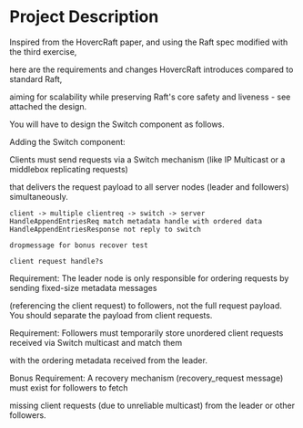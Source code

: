 # Project Description

Inspired from the HovercRaft paper, and using the Raft spec modified with the third exercise, 

here are the requirements and changes HovercRaft introduces compared to standard Raft, 

aiming for scalability while preserving Raft's core safety and liveness - see attached the design.

You will have to design the Switch component as follows.


Adding the Switch component:

Clients must send requests via a Switch mechanism (like IP Multicast or a middlebox replicating requests) 

that delivers the request payload to all server nodes (leader and followers) simultaneously.

```
client -> multiple clientreq -> switch -> server
HandleAppendEntriesReq match metadata handle with ordered data
HandleAppendEntriesResponse not reply to switch

dropmessage for bonus recover test

client request handle?s
```

Requirement: The leader node is only responsible for ordering requests by sending fixed-size metadata messages 

(referencing the client request) to followers, not the full request payload. You should separate the payload from client requests.


Requirement: Followers must temporarily store unordered client requests received via Switch multicast and match them 

with the ordering metadata received from the leader.


Bonus Requirement: A recovery mechanism (recovery_request message) must exist for followers to fetch 

missing client requests (due to unreliable multicast) from the leader or other followers.